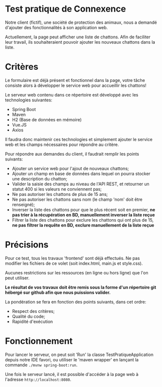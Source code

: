 # Test pratique de Connexence

Notre client (fictif), une société de protection des animaux, nous a demandé d'ajouter des fonctionnalités à son application web.

Actuellement, la page peut afficher une liste de chattons. Afin de faciliter leur travail, ils souhaiteraient pouvoir ajouter les nouveaux chattons dans la liste.

# Critères

Le formulaire est déjà présent et fonctionnel dans la page, votre tâche consiste alors à développer le service web pour accueillir les chattons!

Le serveur web contenu dans ce répertoire est développé avec les technologies suivantes:

- Spring Boot
- Maven
- H2 (Base de données en mémoire)
- Vue.JS
- Axios 

Il faudra donc maintenir ces technologies et simplement ajouter le service web et les champs nécessaires pour répondre au critère.

Pour répondre aux demandes du client, il faudrait remplir les points suivants:

- Ajouter un service web pour l'ajout de nouveaux chattons;
- Ajouter un champ en base de données dans lequel on pourra stocker une description du chatton;
- Valider la saisie des champs au niveau de l'API REST, et retourner un statut 400 si les valeurs ne conviennent pas;
- Ne pas autoriser les chattons de plus de 15 ans;
- Ne pas autoriser les chattons sans nom (le champ 'nom' doit être renseigné);
- Inverser la liste des chattons pour que le plus récent soit en premier, **ne pas trier à la récupération en BD, manuellement inverser la liste reçue**
- Filtrer la liste des chattons pour exclure les chattons qui ont plus de 15, **ne pas filtrer la requête en BD, exclure manuellement de la liste reçue**

# Précisions

Pour ce test, tous les travaux 'frontend' sont déjà effectués. Ne pas modifier les fichiers de ce volet (soit index.html, main.js et style.css).

Aucunes restrictions sur les ressources (en ligne ou hors ligne) que l'on peut utiliser.

**Le résultat de vos travaux doit être remis sous la forme d'un répertoire git hébergé sur github afin que nous puissions valider.**

La pondération se fera en fonction des points suivants, dans cet ordre:

- Respect des critères;
- Qualité du code;
- Rapidité d'exécution

# Fonctionnement

Pour lancer le serveur, on peut soit 'Run' la classe TestPratiqueApplication depuis notre IDE favori, ou utiliser le 'maven wrapper' en lançant la commande `./mvnw spring-boot:run`.

Une fois le serveur lancé, il est possible d'accéder à la page web à l'adresse `http://localhost:8080`. 
